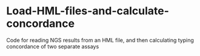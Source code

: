 # Load-HML-files-and-calculate-concordance
Code for reading NGS results from an HML file, and then calculating typing concordance of two separate assays
